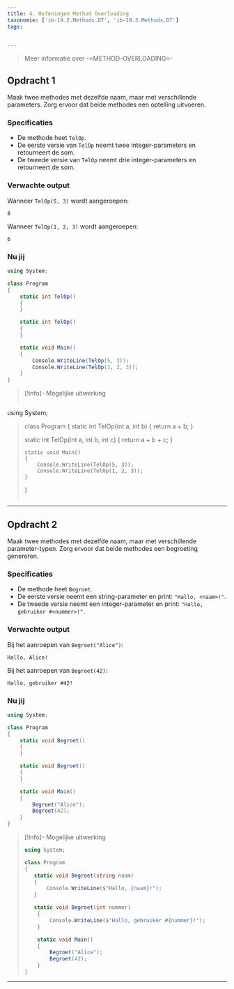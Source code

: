 ```yaml
---
title: 4. Oefeningen Method Overloading
taxonomie: ['ib-19.2.Methods.DT', 'ib-19.3.Methods.DT']
tags:


---
```


> Meer informatie over -=METHOD-OVERLOADING=-

## Opdracht 1
Maak twee methodes met dezelfde naam, maar met verschillende parameters. Zorg ervoor dat beide methodes een optelling uitvoeren.

### Specificaties
- De methode heet `TelOp`.
- De eerste versie van `TelOp` neemt twee integer-parameters en retourneert de som.
- De tweede versie van `TelOp` neemt drie integer-parameters en retourneert de som.

### Verwachte output
Wanneer `TelOp(5, 3)` wordt aangeroepen:
```
8
```
Wanneer `TelOp(1, 2, 3)` wordt aangeroepen:
```
6
```

### Nu jij
``` csharp runner
using System;

class Program
{
	static int TelOp()
	{
	}

	static int TelOp()
	{
	}

	static void Main()
	{
		Console.WriteLine(TelOp(5, 3));
		Console.WriteLine(TelOp(1, 2, 3));
	}
}
``` 

> [!info]- Mogelijke uitwerking
> ``` csharp
using System;
> 
> class Program
> {
>     static int TelOp(int a, int b)
>     {
>         return a + b;
>     }
> 
>    static int TelOp(int a, int b, int c)
>     {
>         return a + b + c;
>     }
> 
>     static void Main()
>     {
>         Console.WriteLine(TelOp(5, 3));
>         Console.WriteLine(TelOp(1, 2, 3));
>     }
> }
> ```

---

## Opdracht 2
Maak twee methodes met dezelfde naam, maar met verschillende parameter-typen. Zorg ervoor dat beide methodes een begroeting genereren.

### Specificaties
- De methode heet `Begroet`.
- De eerste versie neemt een string-parameter en print: `"Hallo, <naam>!"`.
- De tweede versie neemt een integer-parameter en print: `"Hallo, gebruiker #<nummer>!"`.

### Verwachte output
Bij het aanroepen van `Begroet("Alice")`:
```
Hallo, Alice!
```
Bij het aanroepen van `Begroet(42)`:
```
Hallo, gebruiker #42!
```

### Nu jij
``` csharp runner
using System;

class Program
{
    static void Begroet()
    {
    }

    static void Begroet()
    {
    }

    static void Main()
    {
        Begroet("Alice");
        Begroet(42);
    }
}

``` 

> [!info]- Mogelijke uitwerking
> ``` csharp
> using System;
>
>class Program
>{
>    static void Begroet(string naam)
>    {
>        Console.WriteLine($"Hallo, {naam}!");
>    }
>
>    static void Begroet(int nummer)
>     {
>         Console.WriteLine($"Hallo, gebruiker #{nummer}!");
>     }
> 
>     static void Main()
>     {
>         Begroet("Alice");
>         Begroet(42);
>     }
> }
> ```

---
